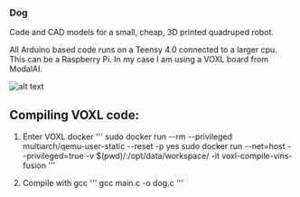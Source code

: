 ### Dog

Code and CAD models for a small, cheap, 3D printed quadruped robot.

All Arduino based code runs on a Teensy 4.0 connected to a larger cpu. This can be a Raspberry Pi. In my case I am using a VOXL board from ModalAI.

![alt text](https://github.com/sschoedel/dog/Images/Three_Point_Blue.JPG)




## Compiling VOXL code:

1. Enter VOXL docker
'''
sudo docker run --rm --privileged multiarch/qemu-user-static --reset -p yes
sudo docker run --net=host --privileged=true -v $(pwd)/:/opt/data/workspace/ -it voxl-compile-vins-fusion
'''

2. Compile with gcc
'''
gcc main.c -o dog.c
'''
